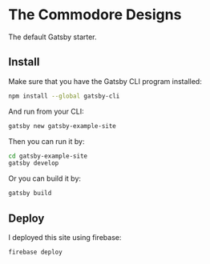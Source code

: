 # The Commodore Designs
The default Gatsby starter.

## Install

Make sure that you have the Gatsby CLI program installed:
```sh
npm install --global gatsby-cli
```

And run from your CLI:
```sh
gatsby new gatsby-example-site
```

Then you can run it by:
```sh
cd gatsby-example-site
gatsby develop
```

Or you can build it by:
```sh
gatsby build
```

## Deploy

I deployed this site using firebase:
```sh
firebase deploy
```
